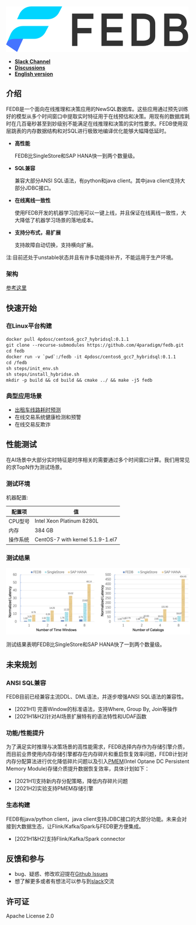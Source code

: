 
![](images/fedb_black.png)

- [**Slack Channel**](https://hybridsql-ws.slack.com/archives/C01R7L7AL3W)
- [**Discussions**](https://github.com/4paradigm/fedb/discussions)
- [**English version**](README.md)

## 介绍

FEDB是一个面向在线推理和决策应用的NewSQL数据库。这些应用通过预先训练好的模型从多个时间窗口中提取实时特征用于在线预估和决策。用现有的数据库耗时在几百毫秒甚至到妙级别不能满足在线推理和决策的实时性要求。FEDB使用双层跳表的内存数据结构和对SQL进行极致地编译优化能够大幅降低延时。

- __高性能__

    FEDB比SingleStore和SAP HANA快一到两个数量级。

- __SQL兼容__

    兼容大部分ANSI SQL语法，有python和java client。其中java client支持大部分JDBC接口。

- __在线离线一致性__

    使用FEDB开发的机器学习应用可以一键上线，并且保证在线离线一致性，大大降低了机器学习场景的落地成本。

- __支持分布式，易扩展__

    支持故障自动切换，支持横向扩展。

注:目前还处于unstable状态并且有许多功能待补齐，不能运用于生产环境。

### 架构

[参考这里](https://github.com/4paradigm/HybridSQL-docs/blob/main/fedb/architecture/architecture.md)

## 快速开始

### 在Linux平台构建

```
docker pull 4pdosc/centos6_gcc7_hybridsql:0.1.1
git clone --recurse-submodules https://github.com/4paradigm/fedb.git
cd fedb
docker run -v `pwd`:/fedb -it 4pdosc/centos6_gcc7_hybridsql:0.1.1
cd /fedb
sh steps/init_env.sh
sh steps/install_hybridse.sh
mkdir -p build && cd build && cmake ../ && make -j5 fedb
```

### 典型应用场景

* [出租车线路耗时预测](https://github.com/4paradigm/DemoApps/tree/main/predict-taxi-trip-duration) 
* 在线交易系统健康检测和预警
* 在线交易反欺诈

## 性能测试

在AI场景中大部分实时特征是时序相关的需要通过多个时间窗口计算。我们用常见的求TopN作为测试场景。

### 测试环境
机器配置:

|配置项|值|
|---|----|
|CPU型号|Intel Xeon Platinum 8280L|
|内存|384 GB|
|操作系统|CentOS-7 with kernel 5.1.9-1.el7|

### 测试结果

![Benchmark](images/benchmark.png)

测试结果表明FEDB比SingleStore和SAP HANA快了一到两个数量级。

## 未来规划

### ANSI SQL兼容

FEDB目前已经兼容主流DDL、DML语法，并逐步增强ANSI SQL语法的兼容性。

* [2021H1] 完善Window的标准语法，支持Where, Group By, Join等操作
* [2021H1&H2]针对AI场景扩展特有的语法特性和UDAF函数

### 功能/性能提升

为了满足实时推理与决策场景的高性能需求，FEDB选择内存作为存储引擎介质，而目前业界使用内存存储引擎都存在内存碎片和重启恢复效率问题，FEDB计划对内存分配算法进行优化降低碎片问题以及引入[PMEM](https://www.intel.com/content/www/us/en/architecture-and-technology/optane-dc-persistent-memory.html)(Intel Optane DC Persistent Memory Module)存储介质提升数据恢复效率，具体计划如下：

* [2021H1]支持新内存分配策略，降低内存碎片问题
* [2021H2]实验支持PMEM存储引擎

### 生态构建
FEDB有java/python client，java client支持JDBC接口的大部分功能。未来会对接到大数据生态，让Flink/Kafka/Spark与FEDB更方便集成。

* [2021H1&H2]支持Flink/Kafka/Spark connector


## 反馈和参与
* bug、疑惑、修改欢迎提在[Github Issues](https://github.com/4paradigm/fedb/issues/new)
* 想了解更多或者有想法可以参与到[slack](https://hybridsql-ws.slack.com/archives/C01R7L7AL3W)交流

## 许可证
Apache License 2.0
